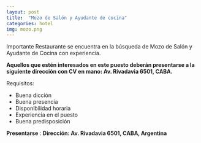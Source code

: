 ```yaml
---
layout: post
title:  "Mozo de Salón y Ayudante de cocina"
categories: hotel
img: mozo.png
---
```


Importante Restaurante se encuentra en la búsqueda de Mozo de Salón y Ayudante de Cocina con experiencia.
 
**Aquellos que estén interesados en este puesto deberán presentarse a la siguiente dirección con CV en mano: 
 Av. Rivadavia 6501, CABA.**

Requisitos:
- Buena dicción
- Buena presencia
- Disponibilidad horaria
- Experiencia en el puesto
- Buena predisposición



**Presentarse** :
**Dirección: Av. Rivadavia 6501, CABA, Argentina**

